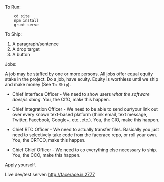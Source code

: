 To Run:
```
    cd site
    npm install
    grunt serve
```

To Ship:

1. A paragraph/sentence
2. A drop target
3. A button


Jobs:

A job may be staffed by one or more persons. All jobs offer equal equity stake in the project. Do a job, have equity. Equity is worthless until we ship and make money (See `To Ship`).

* Chief Interface Officer - We need to show users *what the software does/is doing*. You, the CIfO, make this happen.

* Chief Integration Officer - We need to be able to send our/your link out over every known text-based platform (think email, text message, Twitter, Facebook, Google+, etc., etc.). You, the CIO, make this happen.

* Chief RTC Officer - We need to actually transfer files. Basically you just need to selectively take code from the facerace repo, or roll your own. You, the CRTCO, make this happen.

* Chief Chief Officer - We need to do everything else necessary to ship. You, the CCO, make this happen.


Apply yourself.




Live dev/test server: http://facerace.in:2777